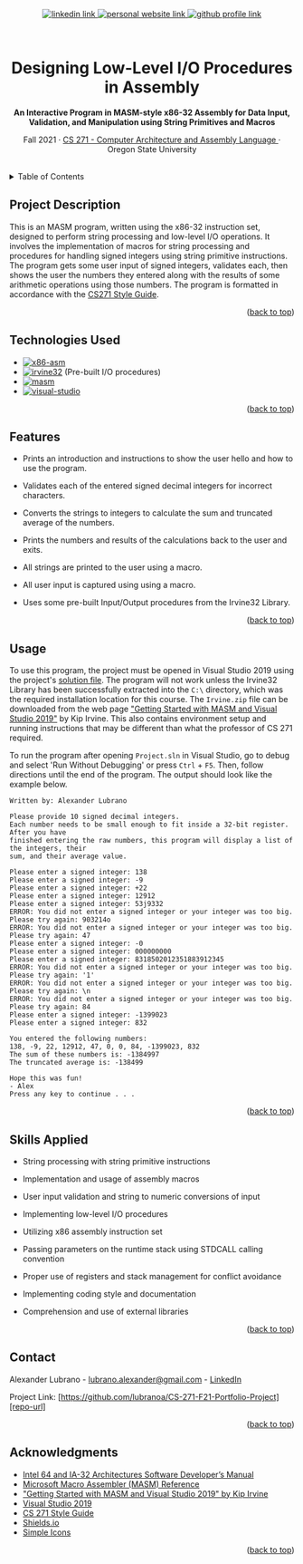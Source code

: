 <!-- Improved compatibility of back to top link: See: https://github.com/othneildrew/Best-README-Template/pull/73 -->
<a name="readme-top"></a>

<!-- Centered title section -->
<div align="center">
  <!-- Badges -->
  <p>
    <a href="https://www.linkedin.com/in/lubrano-alexander">
      <img src="https://img.shields.io/badge/LinkedIn-0A66C2?style=for-the-badge&logo=linkedin" alt="linkedin link" />
    </a>
    <a href="https://lubranoa.github.io">
      <img src="https://img.shields.io/badge/Personal_Site-47b51b?style=for-the-badge" alt="personal website link" />
    </a>
    <a href="https://github.com/lubranoa">
      <img src="https://img.shields.io/badge/GitHub-8A2BE2?style=for-the-badge&logo=github" alt="github profile link" />
    </a>
  </p>
  <br />
  <!-- Titles and Subtitles -->
  <h1 align="center">Designing Low-Level I/O Procedures in Assembly</h1>
  <p align="center">
    <b>An Interactive Program in MASM-style x86-32 Assembly for Data Input, Validation, and Manipulation using String Primitives and Macros</b>
  </p>
  <p align="center">
    Fall 2021 · <a href="https://ecampus.oregonstate.edu/soc/ecatalog/ecoursedetail.htm?subject=CS&coursenumber=271&termcode=ALL">CS 271 - Computer Architecture and Assembly Language </a> · Oregon State University
  </p>
  <br />
</div>

<!-- Table of Contents -->
<details>
  <summary>Table of Contents</summary>
    
  - [Project Description](#project-description)
  - [Technologies Used](#technologies-used)
  - [Features](#features)
  - [Usage](#usage)
  - [Skills Applied](#skills-applied)
  - [Contact](#contact)
  - [Acknowledgments](#acknowledgments)

</details>

<!-- Project Description -->
## Project Description

This is an MASM program, written using the x86-32 instruction set, designed to perform string processing and low-level I/O operations. It involves the implementation of macros for string processing and procedures for handling signed integers using string primitive instructions. The program gets some user input of signed integers, validates each, then shows the user the numbers they entered along with the results of some arithmetic operations using those numbers. The program is formatted in accordance with the [CS271 Style Guide](/docs/CS271%20Style%20Guide.pdf).

<p align="right">(<a href="#readme-top">back to top</a>)</p>

<!-- Technologies Used -->
## Technologies Used

   - [![x86-asm][x86-asm]][x86-asm-url]
   - [![irvine32][irvine32]][irvine32-url] (Pre-built I/O procedures)
   - [![masm][masm]][masm-url]
   - [![visual-studio][visual-studio]][visual-studio-url]

<p align="right">(<a href="#readme-top">back to top</a>)</p>

<!-- Features -->
## Features

  - Prints an introduction and instructions to show the user hello and how to use the program.

  - Validates each of the entered signed decimal integers for incorrect characters.

  - Converts the strings to integers to calculate the sum and truncated average of the numbers.

  - Prints the numbers and results of the calculations back to the user and exits.

  - All strings are printed to the user using a macro.
  
  - All user input is captured using using a macro.

  - Uses some pre-built Input/Output procedures from the Irvine32 Library.

<p align="right">(<a href="#readme-top">back to top</a>)</p>

<!-- Usage -->
## Usage

To use this program, the project must be opened in Visual Studio 2019 using the project's [solution file](/Project.sln). The program will not work unless the Irvine32 Library has been successfully extracted into the `C:\` directory, which was the required installation location for this course. The `Irvine.zip` file can be downloaded from the web page ["Getting Started with MASM and Visual Studio 2019"][asm-irvine-url] by Kip Irvine. This also contains environment setup and running instructions that may be different than what the professor of CS 271 required.

To run the program after opening `Project.sln` in Visual Studio, go to debug and select 'Run Without Debugging' or press `Ctrl` + `F5`. Then, follow directions until the end of the program. The output should look like the example below.

```
Written by: Alexander Lubrano

Please provide 10 signed decimal integers.
Each number needs to be small enough to fit inside a 32-bit register. After you have
finished entering the raw numbers, this program will display a list of the integers, their
sum, and their average value.

Please enter a signed integer: 138
Please enter a signed integer: -9
Please enter a signed integer: +22
Please enter a signed integer: 12912
Please enter a signed integer: 53j9332
ERROR: You did not enter a signed integer or your integer was too big.
Please try again: 903214o
ERROR: You did not enter a signed integer or your integer was too big.
Please try again: 47
Please enter a signed integer: -0
Please enter a signed integer: 000000000
Please enter a signed integer: 8318502012351883912345
ERROR: You did not enter a signed integer or your integer was too big.
Please try again: '1'
ERROR: You did not enter a signed integer or your integer was too big.
Please try again: \n
ERROR: You did not enter a signed integer or your integer was too big.
Please try again: 84
Please enter a signed integer: -1399023
Please enter a signed integer: 832

You entered the following numbers:
138, -9, 22, 12912, 47, 0, 0, 84, -1399023, 832
The sum of these numbers is: -1384997
The truncated average is: -138499

Hope this was fun!
- Alex
Press any key to continue . . .
```

<p align="right">(<a href="#readme-top">back to top</a>)</p>

<!-- Skills Applied -->
## Skills Applied

  - String processing with string primitive instructions

  - Implementation and usage of assembly macros

  - User input validation and string to numeric conversions of input

  - Implementing low-level I/O procedures

  - Utilizing x86 assembly instruction set

  - Passing parameters on the runtime stack using STDCALL calling convention

  - Proper use of registers and stack management for conflict avoidance

  - Implementing coding style and documentation

  - Comprehension and use of external libraries

<p align="right">(<a href="#readme-top">back to top</a>)</p>

<!-- Contact -->
## Contact

Alexander Lubrano - [lubrano.alexander@gmail.com][email] - [LinkedIn][linkedin-url]

Project Link: [https://github.com/lubranoa/CS-271-F21-Portfolio-Project][repo-url]

<p align="right">(<a href="#readme-top">back to top</a>)</p>

<!-- Acknowledgments -->
## Acknowledgments

  - [Intel 64 and IA-32 Architectures Software Developer’s Manual][ia-32-man-url]
  - [Microsoft Macro Assembler (MASM) Reference][masm-url]
  - ["Getting Started with MASM and Visual Studio 2019" by Kip Irvine][asm-irvine-url]
  - [Visual Studio 2019][vs-url]
  - [CS 271 Style Guide](/docs/CS271%20Style%20Guide.pdf)
  - [Shields.io][shields-url]
  - [Simple Icons][icons-url]

<p align="right">(<a href="#readme-top">back to top</a>)</p>

<!-- Markdown links -->
<!-- https://www.markdownguide.org/basic-syntax/#reference-style-links -->
[x86-asm]: https://img.shields.io/badge/x86--32_Instruction_Set-grey?style=for-the-badge
[x86-asm-url]: https://www.intel.com/content/www/us/en/content-details/782158/intel-64-and-ia-32-architectures-software-developer-s-manual-combined-volumes-1-2a-2b-2c-2d-3a-3b-3c-3d-and-4.html?wapkw=intel%2064%20and%20ia-32%20architectures%20software%20developer%27s%20manual&docid=782159

[masm]: https://img.shields.io/badge/Microsoft_Macro_Assembler_(MASM)-grey?style=for-the-badge
[masm-url]: https://learn.microsoft.com/en-us/cpp/assembler/masm/microsoft-macro-assembler-reference?view=msvc-170

[visual-studio]: https://img.shields.io/badge/Visual_Studio_2019-grey?style=for-the-badge&logo=visualstudio&logoColor=5C2D91
[visual-studio-url]: https://visualstudio.microsoft.com/

[irvine32]: https://img.shields.io/badge/Irvine32_Library-grey?style=for-the-badge
[irvine32-url]: http://www.asmirvine.com/gettingStartedVS2019/index.htm

[ia-32-man-url]: https://www.intel.com/content/www/us/en/content-details/782158/intel-64-and-ia-32-architectures-software-developer-s-manual-combined-volumes-1-2a-2b-2c-2d-3a-3b-3c-3d-and-4.html?wapkw=intel%2064%20and%20ia-32%20architectures%20software%20developer%27s%20manual&docid=782159
[asm-irvine-url]: http://www.asmirvine.com/gettingStartedVS2019/index.htm
[vs-url]: https://visualstudio.microsoft.com/
[shields-url]: https://shields.io/
[icons-url]: https://simpleicons.org/

[email]: mailto:lubrano.alexander@gmail.com
[linkedin-url]: https://www.linkedin.com/in/lubrano-alexander
[repo-url]: https://github.com/lubranoa/CS-271-F21-Portfolio-Project
